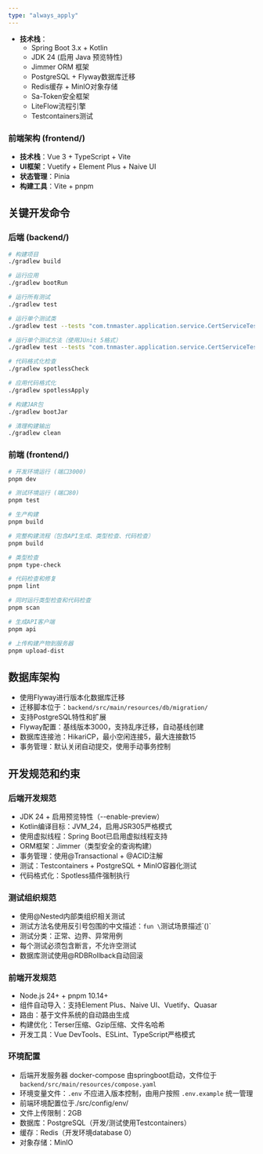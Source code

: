 ```yaml
---
type: "always_apply"
---
```


- **技术栈**：
  - Spring Boot 3.x + Kotlin
  - JDK 24 (启用 Java 预览特性)
  - Jimmer ORM 框架
  - PostgreSQL + Flyway数据库迁移
  - Redis缓存 + MinIO对象存储
  - Sa-Token安全框架
  - LiteFlow流程引擎
  - Testcontainers测试

### 前端架构 (frontend/)

- **技术栈**：Vue 3 + TypeScript + Vite
- **UI框架**：Vuetify + Element Plus + Naive UI
- **状态管理**：Pinia
- **构建工具**：Vite + pnpm

## 关键开发命令

### 后端 (backend/)

```bash
# 构建项目
./gradlew build

# 运行应用
./gradlew bootRun

# 运行所有测试
./gradlew test

# 运行单个测试类
./gradlew test --tests "com.tnmaster.application.service.CertServiceTest"

# 运行单个测试方法（使用JUnit 5格式）
./gradlew test --tests "com.tnmaster.application.service.CertServiceTest.正常 上传单个有效证件附件时，应成功保存并返回正确结果"

# 代码格式化检查
./gradlew spotlessCheck

# 应用代码格式化
./gradlew spotlessApply

# 构建JAR包
./gradlew bootJar

# 清理构建输出
./gradlew clean
```

### 前端 (frontend/)

```bash
# 开发环境运行 (端口3000)
pnpm dev

# 测试环境运行 (端口80)
pnpm test

# 生产构建
pnpm build

# 完整构建流程（包含API生成、类型检查、代码检查）
pnpm build

# 类型检查
pnpm type-check

# 代码检查和修复
pnpm lint

# 同时运行类型检查和代码检查
pnpm scan

# 生成API客户端
pnpm api

# 上传构建产物到服务器
pnpm upload-dist
```

## 数据库架构

- 使用Flyway进行版本化数据库迁移
- 迁移脚本位于：`backend/src/main/resources/db/migration/`
- 支持PostgreSQL特性和扩展
- Flyway配置：基线版本3000，支持乱序迁移，自动基线创建
- 数据库连接池：HikariCP，最小空闲连接5，最大连接数15
- 事务管理：默认关闭自动提交，使用手动事务控制

## 开发规范和约束

### 后端开发规范

- JDK 24 + 启用预览特性（--enable-preview）
- Kotlin编译目标：JVM_24，启用JSR305严格模式
- 使用虚拟线程：Spring Boot已启用虚拟线程支持
- ORM框架：Jimmer（类型安全的查询构建）
- 事务管理：使用@Transactional + @ACID注解
- 测试：Testcontainers + PostgreSQL + MinIO容器化测试
- 代码格式化：Spotless插件强制执行

### 测试组织规范

- 使用@Nested内部类组织相关测试
- 测试方法名使用反引号包围的中文描述：`fun \`测试场景描述\`()`
- 测试分类：正常、边界、异常用例
- 每个测试必须包含断言，不允许空测试
- 数据库测试使用@RDBRollback自动回滚

### 前端开发规范

- Node.js 24+ + pnpm 10.14+
- 组件自动导入：支持Element Plus、Naive UI、Vuetify、Quasar
- 路由：基于文件系统的自动路由生成
- 构建优化：Terser压缩、Gzip压缩、文件名哈希
- 开发工具：Vue DevTools、ESLint、TypeScript严格模式

### 环境配置

- 后端开发服务器 docker-compose 由springboot启动，文件位于 `backend/src/main/resources/compose.yaml`
- 环境变量文件：`.env` 不应进入版本控制，由用户按照 `.env.example` 统一管理
- 前端环境配置位于./src/config/env/
- 文件上传限制：2GB
- 数据库：PostgreSQL（开发/测试使用Testcontainers）
- 缓存：Redis（开发环境database 0）
- 对象存储：MinIO
